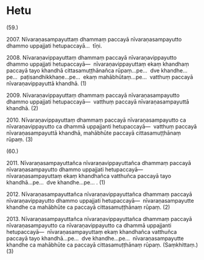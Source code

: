 # Hetu

(59.)

2007\. Nīvaraṇasampayuttaṃ dhammaṃ paccayā nīvaraṇasampayutto dhammo uppajjati hetupaccayā…  tīṇi.

2008\. Nīvaraṇavippayuttaṃ dhammaṃ paccayā nīvaraṇavippayutto dhammo uppajjati hetupaccayā—  nīvaraṇavippayuttaṃ ekaṃ khandhaṃ paccayā tayo khandhā cittasamuṭṭhānañca rūpaṃ…pe…  dve khandhe…pe…  paṭisandhikkhaṇe…pe…  ekaṃ mahābhūtaṃ…pe…  vatthuṃ paccayā nīvaraṇavippayuttā khandhā. (1)

2009\. Nīvaraṇavippayuttaṃ dhammaṃ paccayā nīvaraṇasampayutto dhammo uppajjati hetupaccayā—  vatthuṃ paccayā nīvaraṇasampayuttā khandhā. (2)

2010\. Nīvaraṇavippayuttaṃ dhammaṃ paccayā nīvaraṇasampayutto ca nīvaraṇavippayutto ca dhammā uppajjanti hetupaccayā—  vatthuṃ paccayā nīvaraṇasampayuttā khandhā, mahābhūte paccayā cittasamuṭṭhānaṃ rūpaṃ. (3)

(60.)

2011\. Nīvaraṇasampayuttañca nīvaraṇavippayuttañca dhammaṃ paccayā nīvaraṇasampayutto dhammo uppajjati hetupaccayā—  nīvaraṇasampayuttaṃ ekaṃ khandhañca vatthuñca paccayā tayo khandhā…pe…  dve khandhe…pe… . (1)

2012\. Nīvaraṇasampayuttañca nīvaraṇavippayuttañca dhammaṃ paccayā nīvaraṇavippayutto dhammo uppajjati hetupaccayā—  nīvaraṇasampayutte khandhe ca mahābhūte ca paccayā cittasamuṭṭhānaṃ rūpaṃ. (2)

2013\. Nīvaraṇasampayuttañca nīvaraṇavippayuttañca dhammaṃ paccayā nīvaraṇasampayutto ca nīvaraṇavippayutto ca dhammā uppajjanti hetupaccayā—  nīvaraṇasampayuttaṃ ekaṃ khandhañca vatthuñca paccayā tayo khandhā…pe…  dve khandhe…pe…  nīvaraṇasampayutte khandhe ca mahābhūte ca paccayā cittasamuṭṭhānaṃ rūpaṃ. (Saṃkhittaṃ.) (3)
